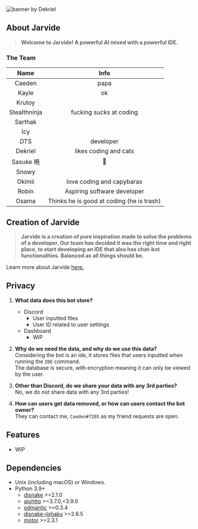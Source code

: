 ![banner by Dekriel](https://media.discordapp.net/attachments/926115595307614252/927838828880887838/big.jpg?width=1024&height=322 "Thanks Dekriel")

## **About Jarvide**
> **Welcome to Jarvide! A powerful AI mixed with a powerful IDE.**

### **The Team**

|Name         | Info   |
|:-----------:|:------:|
| Caeden      | papa   |
| Kayle       | ok       |
| Krutoy      |        |
| Stealthninja|fucking sucks at coding|
| Sarthak     |        |
| Icy         |        |
| DTS         |developer|
| Dekriel     |likes coding and cats|
| Sasuke 暁   |    🗿    |
| Snowy       |
| Okimii      |love coding and capybaras|  
| Robin       | Aspiring software developer |
| Osama       | Thinks he is good at coding (he is trash) |

## **Creation of Jarvide**
> **Jarvide is a creation of pure inspiration made to solve the problems of a developer.
> Our team has decided it was the right time and right place,
> to start developing an IDE that also has chat-bot functionalities.
> Balanced as all things should be.** <br>

Learn more about Jarvide [here.](ABOUT.md "ABOUT.md")

## **Privacy**

1) **What data does this bot store?**<br>
   - Discord
     - User inputted files
     - User ID related to user settings
   - Dashboard
     - WIP

2) **Why do we need the data, and why do we use this data?**<br>
    Considering the bot is an ide, it stores files that users inputted when running the `IDE` command.
    <br>The database is secure,
    with encryption meaning it can only be viewed by the user.

3) **Other than Discord, do we share your data with any 3rd parties?**<br>
No, we do not share data with any 3rd parties!

4) **How can users get data removed, or how can users contact the bot owner?**<br>
They can contact me, `Caeden#7205` as my friend requests are open.

## **Features**
- WIP

## **Dependencies**
* Unix (including macOS) or Windows.<br>
* Python 3.9+<br>
  - [disnake](https://github.com/DisnakeDev/disnake "Disnake GitHub") >=2.1.0<br>
  - [aiohttp](https://github.com/aio-libs/aiohttp "Aiohttp GitHub") >=3.7.0,<3.9.0<br>
  - [odmantic](https://github.com/art049/odmantic "Odmantic GitHub") >=0.3.4<br>
  - [disnake-jishaku](https://github.com/Kraots/jishaku "Disnake-jishaku GitHub") >=2.6.5<br>
  - [motor](https://github.com/mongodb/motor "Motor GitHub") >=2.3.1<br>
